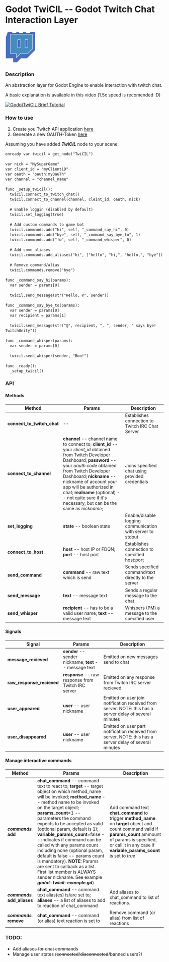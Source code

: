 # Godot TwiCIL -- Godot Twitch Chat Interaction Layer
<img src="./godot-twicil-icon.png" height=100px/>


### Description
An abstraction layer for Godot Engine to enable interaction with twitch chat.

A basic explanation is available in this video (1.5x speed is recomended :D)


[![GodotTwiCIL Brief Tutorial](https://i.ytimg.com/vi/tYYCjMOxKEI/hqdefault.jpg)](https://youtu.be/tYYCjMOxKEI)

### How to use
1. Create you Twitch API application [here](https://dev.twitch.tv/dashboard/apps/create)
2. Generate a new OAUTH-Token [here](https://twitchapps.com/tmi/)

Assuming you have added ***TwiCIL*** node to your scene:
```
onready var twicil = get_node("TwiCIL")

var nick = "MySuperGame"
var client_id = "myClient1D"
var oauth = "oauth:my0auTh"
var channel = "channel_name"

func _setup_twicil():
  twicil.connect_to_twitch_chat()
  twicil.connect_to_channel(channel, cleint_id, oauth, nick)
  
  # Enable loggin (disabled by default)
  twicil.set_logging(true)
  
  # Add custom commands to game bot
  twicil.commands.add("hi", self, "_command_say_hi", 0)
  twicil.commands.add("bye", self, "_command_say_bye_to", 1)
  twicil.commands.add("!w", self, "_command_whisper", 0)

  # Add some aliases
  twicil.commands.add_aliases("hi", ["hello", "hi,", "hello,", "bye"])
  
  # Remove command/alias
  twicil.commands.remove("bye")

func _command_say_hi(params):
  var sender = params[0]
  
  twicil.send_message(str("Hello, @", sender))

func _command_say_bye_to(params):
  var sender = params[0]
  var recipient = params[1]
  
  twicil.send_message(str("@", recipient, ", ", sender, " says bye! TwitchUnity"))

func _command_whisper(params):
  var sender = params[0]
  
  twicil.send_whisper(sender, "Boo!")

func _ready():
  _setup_twicil()

```

### API

#### Methods
|Method|Params|Description|
|-|-|-|
|**connect_to_twitch_chat**| -- | Establishes connection to Twitch IRC Chat Server|
|**connect_to_channel**|**channel** -- channel name to connect to; **client_id** -- your *client_id* obtained from Twitch Developer Dashboard; **password** -- your *oauth code* obtained from Twitch Developer Dashboard; **nickname** -- nickname of account your app will be authorized in chat; **realname** (optional) -- not quite sure if it's necessary, but can be the same as *nickname*;  | Joins specified chat using provided credentials|
|**set_logging**|**state** -- boolean state| Enable/disable logging communication with server to stdout|
|**connect_to_host**|**host** -- host IP or FDQN; **port** -- host port| Establishes connection to specified host:port|
|**send_command**|**command** -- raw text which is send| Sends specified command/text directly to the server|
|**send_message**|**text** -- message text| Sends a regular message to the chat|
|**send_whisper**|**recipient** -- has to be a valid user name; **text** -- message text| Whispers (PM) a message to the specified user|


#### Signals
|Signal|Params|Description|
|-|-|-|
|**message_recieved**|**sender** -- sender nickname; **text** -- message text| Emitted on new messages send to chat|
|**raw_response_recieved**|**response** -- raw response from Twitch IRC server| Emitted on any response from Twitch IRC server recieved|
|**user_appeared**|**user** -- user nickname|Emitted on user join notification received from server. NOTE: this has a server delay of several minutes|
|**user_disappeared**|**user** -- user nickname|Emitted on user part notification received from server. NOTE: this has a server delay of several minutes|


#### Manage interactive commands

|Method|Params|Description|
|-|-|-|
|***commands.*** **add**|**chat_command** -- command text to react to; **target** -- target object on which method_name will be invoked; **method_name** -- method name to be invoked on the target object; **params_count**=1 -- parameters the command expects to be accepted as valid (optional param, default is 1); **variable_params_count**=false -- indicates if command can be called with any params count including none (optional param, default is false -- params count is mandatory). **NOTE:** Params are sent to callback as a list. First list member is ALWAYS sender nickname. See example ***godot-twicil-example.gd***)| Add command text **chat_command** to trigger **method_name** on **target** object and count command valid if **params_count** ammount of params is specified, or call it in any case if **variable_params_count** is set to *true*|
|***commands.*** **add_aliases**|**chat_command** -- command text alias(es) is/are set to; **aliases** --  a list of aliases to add to reaction of chat_command | Add aliases to chat_command to list of reactions. |
|***commands.*** **remove**|**chat_command** -- command (or alias) text reaction is set to| Remove command (or alias) from list of reactions |

### TODO:
* ~~Add aliases for chat commands~~
* Manage user states (~~connected~~/~~disconnected~~/banned users?)

